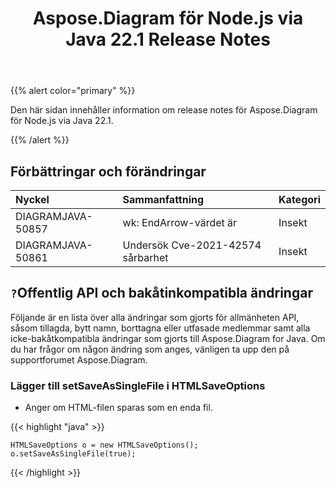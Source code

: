 ﻿---
title: Aspose.Diagram för Node.js via Java 22.1 Release Notes
type: docs
weight: 27
url: /sv/java/aspose-diagram-for-node-js-via-java-22-1-release-notes/
---
{{% alert color="primary" %}}

Den här sidan innehåller information om release notes för Aspose.Diagram för Node.js via Java 22.1.

{{% /alert %}}
## **Förbättringar och förändringar**

|**Nyckel**|**Sammanfattning**|**Kategori**|
|:- |:- |:- |
|DIAGRAMJAVA-50857|wk: EndArrow-värdet är|Insekt|
|DIAGRAMJAVA-50861|Undersök Cve-2021-42574 sårbarhet|Insekt|

## `?`**Offentlig API och bakåtinkompatibla ändringar**
Följande är en lista över alla ändringar som gjorts för allmänheten API, såsom tillagda, bytt namn, borttagna eller utfasade medlemmar samt alla icke-bakåtkompatibla ändringar som gjorts till Aspose.Diagram for Java. Om du har frågor om någon ändring som anges, vänligen ta upp den på supportforumet Aspose.Diagram.

### **Lägger till setSaveAsSingleFile i HTMLSaveOptions**
- Anger om HTML-filen sparas som en enda fil.

{{< highlight "java" >}}

    HTMLSaveOptions o = new HTMLSaveOptions();    
    o.setSaveAsSingleFile(true);

{{< /highlight >}}


